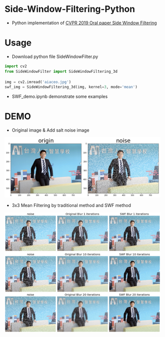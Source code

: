 # Side-Window-Filtering-Python
* Python implementation of [CVPR 2019 Oral paper Side Window Filtering](https://arxiv.org/pdf/1905.07177.pdf)

# Usage
* Download python file SideWindowFilter.py

```python
import cv2
from SideWindowFilter import SideWindowFiltering_3d

img = cv2.imread('aiaceo.jpg')
swf_img = SideWindowFiltering_3d(img, kernel=3, mode='mean')
```

* SWF_demo.ipynb demonstrate some examples

# DEMO

* Original image & Add salt noise image

![alt](images/origin&noise.png)

* 3x3 Mean Filtering by traditional method and SWF method

![alt](images/mean_3x3_iter1.png)
![alt](images/mean_3x3_iter10.png)
![alt](images/mean_3x3_iter20.png)
